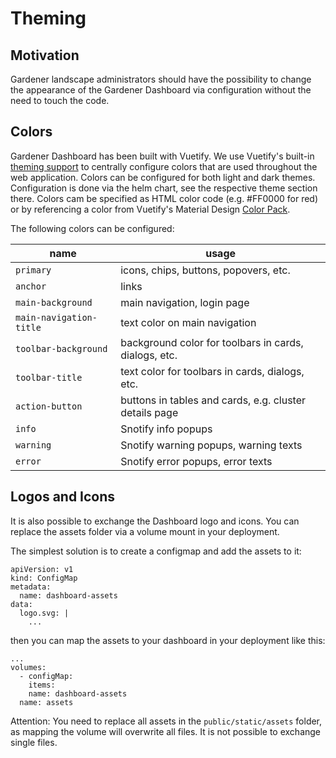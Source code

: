 # Theming

## Motivation
Gardener landscape administrators should have the possibility to change the appearance of the Gardener Dashboard via configuration without the need to touch the code.

## Colors
Gardener Dashboard has been built with Vuetify. We use Vuetify's built-in [theming support](https://vuetifyjs.com/en/features/theme/) to centrally configure colors that are used throughout the web application.
Colors can be configured for both light and dark themes. Configuration is done via the helm chart, see the respective theme section there. Colors cam be specified as HTML color code (e.g. #FF0000 for red) or by referencing a color from Vuetify's Material Design [Color Pack](https://vuetifyjs.com/en/styles/colors/#javascript-color-pack).

The following colors can be configured:

| name                    | usage|
| ----------------------- |------|
| `primary`               | icons, chips, buttons, popovers, etc. |
| `anchor`                | links |
| `main-background`       | main navigation, login page   |
| `main-navigation-title` | text color on main navigation |
| `toolbar-background`    | background color for toolbars in cards, dialogs, etc. |
| `toolbar-title`         | text color for toolbars in cards, dialogs, etc. |
| `action-button`         | buttons in tables and cards, e.g. cluster details page |
| `info`                  | Snotify info popups |
| `warning`               | Snotify warning popups, warning texts |
| `error`                 | Snotify error popups, error texts |

## Logos and Icons
It is also possible to exchange the Dashboard logo and icons. You can replace the assets folder via a volume mount in your deployment.

The simplest solution is to create a configmap and add the assets to it:
```
apiVersion: v1
kind: ConfigMap
metadata:
  name: dashboard-assets
data:
  logo.svg: |
    ...
```

then you can map the assets to your dashboard in your deployment like this:
```
...
volumes:
  - configMap:
    items:
    name: dashboard-assets
  name: assets
```

Attention: You need to replace all assets in the `public/static/assets` folder, as mapping the volume will overwrite all files. It is not possible to exchange single files.

